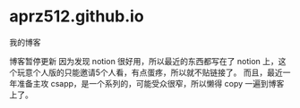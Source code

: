 # aprz512.github.io
我的博客

博客暂停更新
因为发现 notion 很好用，所以最近的东西都写在了 notion 上，这个玩意个人版的只能邀请5个人看，有点蛋疼，所以就不贴链接了。
而且，最近一年准备主攻 csapp，是一个系列的，可能受众很窄，所以懒得 copy 一遍到博客上了。

